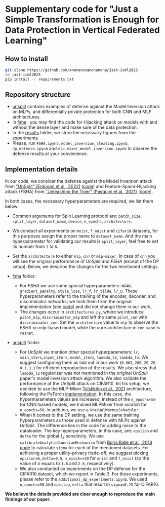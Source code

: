 # Supplementary code for "Just a Simple Transformation is Enough for Data Protection in Vertical Federated Learning"


## How to install

```bash
git clone https://github.com/anonanonanonanona/jast-icml2025
cd jast-icml2025
pip install -r requirements.txt
```

## Repository structure

* <ins>unsplit</ins> contains examples of defense against the Model Inversion attack on MLPs, and differentially private protection for both CNN and MLP architectures.
* In <ins>fsha</ins> , you may find the code for Hijacking attack on models with and without the dense layer and make sure of the data protection.
* In the <ins>results</ins> folder, we store the necessary figures from the experiments.
* Please, run  ```FSHA.ipynb```, ```model_inversion_stealing.ipynb```, ```dp_defense.ipynb``` and ```mlp_mixer_model_inversion.ipynb``` to observe the defense results at your convenience.

## Implementation details

In our code, we consider the defense against the Model Inversion attack from ["UnSplit" (Erdogan et al., 2022)](https://arxiv.org/abs/2108.09033) ([code](https://github.com/ege-erdogan/unsplit)) and Feature-Space-Hijacking attack (FSHA) from ["Unleashing the Tiger" (Pasquini et al., 2021)](https://arxiv.org/abs/2012.02670) ([code](https://github.com/pasquini-dario/SplitNN_FSHA)).

In both cases, the necessary hyperparameters are required, we list them below:

- Common arguments for Split Learning protocol are: ```batch_size```, ```split_layer```, ```dataset_name```, ```device```, ```n_epochs```, ```architecture```.
- We conduct all experiments on ```mnist```, ```f_mnist``` and ```cifar10``` datasets, for this purposes assign the proper name to ```dataset_name```. And the main hyperparameter for validating our results is ```split_layer```, feel free to set its number from ```1``` to ```6```. 
- Set the ```architecture``` to either ```mlp```, ```cnn``` or ```mlp-mixer```. In case of ```cnn``` you will see the original performance of *UnSplit* and *FSHA* (except of the DP setup).
Below, we describe the changes for the two mentioned settings.

- <ins>fsha</ins> folder:
    - For *FSHA* we use some special hyperparameters: ```WGAN```, ```gradient_penalty```, ```style_loss```, ```lr_f```, ```lr_tilde```, ```lr_D```. These hyperparameters refer to the training of the encoder, decoder, and discriminator networks; we took them from the original implementation (see [code](https://github.com/pasquini-dario/SplitNN_FSHA/blob/main/FSHA.ipynb)) and did not change them in our work.
    - The changes occur in ```architectures.py```, where we introduce ```pilot_mlp```, ```discriminator_mlp``` and left the same ```pilot_cnn```  with ```discriminator_cnn```.  Set the ```architecture``` value to ```mlp``` to observe the *FSHA* on mlp-based model, while the core architecture in ```cnn``` case is ```resnet```.

- <ins>unsplit</ins> folder:
    - For *UnSplit* we mention other special hyperparameters: ```lr```, ```main_iters```,```input_iters```, ```model_iters```, ```lambda_l2```, ```lambda_tv```. We suggest configuring them as laid out in our work (```0.001```, ```200```, ```20```, ```20```, ```0.1```, ```1.```) for efficient reproduction of the results. We also stress that ```lambda_l2``` regularizer was not mentioned in the original *UnSplit* paper's model inversion attack algorithm. We also validate the performance of the UnSplit attack on CIFAR10. Int his setup, we decided to use the MLP-Mixer [Tolstikhin et al., 2021](https://arxiv.org/abs/2105.01601) architecture, following the PyTorch [implementation](https://github.com/omihub777/MLP-Mixer-CIFAR). In this case, the hypermarameters values are increased, instead of the ```n_epochs=50``` for CNN-based models, we trained MLPMixer from scratch for ```n_epochs=50```. In addition, we use a ```GradualWarmupScheduler```.
    - When it comes to the DP setting, we use the same training hyperparameters as those used in defense with MLPs against *UnSplit*. The difference lies in the code for adding noise to the dataloader. The key hyperparameters, in this case, are: ```epsilon``` and ```delta``` for the global $\ell_2$ sensitivity. We use ```calibrateAnalyticGaussianMechanism``` from [Borja Balle et al., 2018](https://arxiv.org/abs/1805.06530) [code](https://github.com/BorjaBalle/analytic-gaussian-mechanism/blob/master/agm-example.py) to calculate ```sigma``` for each of the mentioned datasets. For achieving a proper utility-privacy trade-off, we suggest picking ```epsilon=6```, ```delta=0.5```, ```n_epochs=20``` for ```mnist``` and ```f_mnist``` (so the value of $\sigma$ equals to ```1.6``` and ```2.6```, respectively).
    - We also conducted an experiments on the DP defense for the CIFAR10 dataset, which we report in Table 3.  For these experiments, please refer to the ```additional_dp_experiments.ipynb```. We used ```n_epochs=50``` and ```epsilon```, ```delta``` that result in ```sigma=0.25``` for CIFAR10.

**We believe the details provided are clear enough to reproduce the main findings of our paper.**
